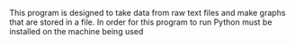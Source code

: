 This program is designed to take data from raw text files and make graphs that are stored in a file.
In order for this program to run Python must be installed on the machine being used
